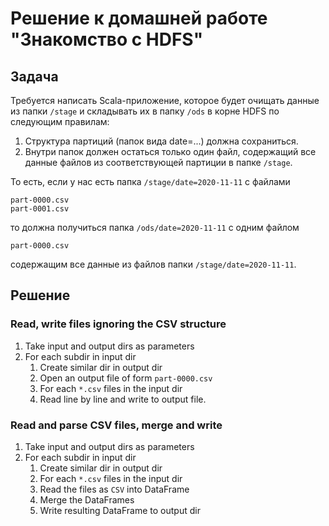 # Решение к домашней работе "Знакомство с HDFS"

## Задача

Требуется написать Scala-приложение, которое будет очищать данные из папки `/stage` и складывать их в папку `/ods` в корне HDFS по следующим правилам:

1. Структура партиций (папок вида date=...) должна сохраниться.
1. Внутри папок должен остаться только один файл, содержащий все данные файлов из соответствующей партиции в папке `/stage`.

То есть, если у нас есть папка `/stage/date=2020-11-11` с файлами
``` text
part-0000.csv
part-0001.csv
```
то должна получиться папка `/ods/date=2020-11-11` с одним файлом
``` text
part-0000.csv
```
содержащим все данные из файлов папки `/stage/date=2020-11-11`.

## Решение

### Read, write files ignoring the CSV structure
1. Take input and output dirs as parameters
1. For each subdir in input dir
    1. Create similar dir in output dir 
    1. Open an output file of form `part-0000.csv`
    1. For each `*.csv` files in the input dir
    1. Read line by line and write to output file.

### Read and parse CSV files, merge and write
1. Take input and output dirs as parameters
1. For each subdir in input dir
    1. Create similar dir in output dir
    1. For each `*.csv` files in the input dir
    1. Read the files as `CSV` into DataFrame
    1. Merge the DataFrames
    1. Write resulting DataFrame to output dir 
